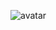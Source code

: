 ![avatar](http://p4ncoe458.bkt.clouddn.com/abjiacat.jpg)
<audio src="http://p4ncoe458.bkt.clouddn.com/%E6%84%BF%E5%BE%97%E4%B8%80%E5%BF%83%E4%BA%BA.mp3">
您的浏览器不支持 audio 标签。
</audio>

